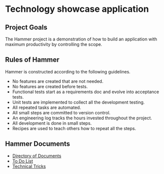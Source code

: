 # Technology showcase application

## Project Goals

The Hammer project is a demonstration of how to build an application with
maximum productivity by controlling the scope.


## Rules of Hammer
Hammer is constructed according to the following guidelines.

* No features are created that are not needed.
* No features are created before tests.
* Functional tests start as a requirements doc and evolve into acceptance tests.
* Unit tests are implemented to collect all the development testing.
* All repeated tasks are automated.
* All small steps are committed to version control.
* An engineering log tracks the hours invested throughout the project.
* All development is done in small steps.
* Recipes are used to teach others how to repeat all the steps.

## Hammer Documents

* [Directory of Documents](/)
* [To Do List](ToDo.md)
* [Technical Tricks](Tricks.md)


